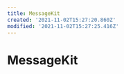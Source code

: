 ```yaml
---
title: MessageKit
created: '2021-11-02T15:27:20.860Z'
modified: '2021-11-02T15:27:25.416Z'
---
```


# MessageKit
